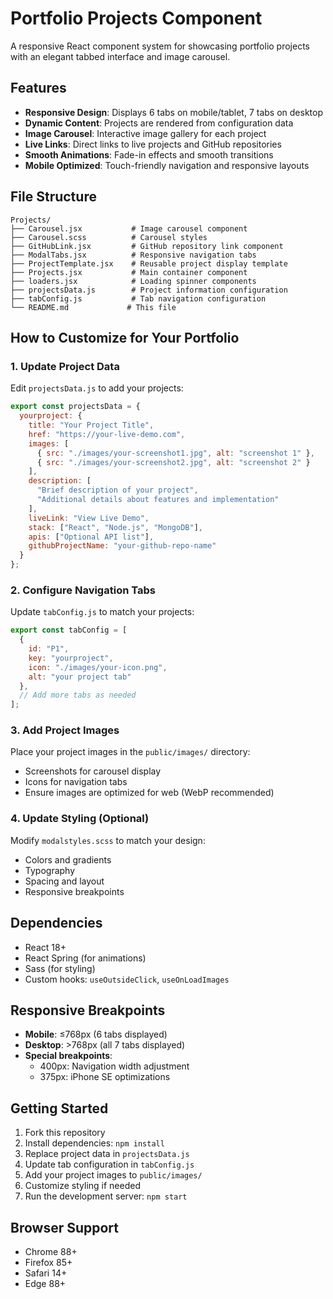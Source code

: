 # Portfolio Projects Component

A responsive React component system for showcasing portfolio projects with an elegant tabbed interface and image carousel.

## Features

- **Responsive Design**: Displays 6 tabs on mobile/tablet, 7 tabs on desktop
- **Dynamic Content**: Projects are rendered from configuration data
- **Image Carousel**: Interactive image gallery for each project
- **Live Links**: Direct links to live projects and GitHub repositories
- **Smooth Animations**: Fade-in effects and smooth transitions
- **Mobile Optimized**: Touch-friendly navigation and responsive layouts

## File Structure

```
Projects/
├── Carousel.jsx           # Image carousel component
├── Carousel.scss          # Carousel styles
├── GitHubLink.jsx         # GitHub repository link component
├── ModalTabs.jsx          # Responsive navigation tabs
├── ProjectTemplate.jsx    # Reusable project display template
├── Projects.jsx           # Main container component
├── loaders.jsx            # Loading spinner components
├── projectsData.js        # Project information configuration
├── tabConfig.js           # Tab navigation configuration
└── README.md             # This file
```

## How to Customize for Your Portfolio

### 1. Update Project Data

Edit `projectsData.js` to add your projects:

```javascript
export const projectsData = {
  yourproject: {
    title: "Your Project Title",
    href: "https://your-live-demo.com",
    images: [
      { src: "./images/your-screenshot1.jpg", alt: "screenshot 1" },
      { src: "./images/your-screenshot2.jpg", alt: "screenshot 2" }
    ],
    description: [
      "Brief description of your project",
      "Additional details about features and implementation"
    ],
    liveLink: "View Live Demo",
    stack: ["React", "Node.js", "MongoDB"],
    apis: ["Optional API list"],
    githubProjectName: "your-github-repo-name"
  }
};
```

### 2. Configure Navigation Tabs

Update `tabConfig.js` to match your projects:

```javascript
export const tabConfig = [
  { 
    id: "P1", 
    key: "yourproject", 
    icon: "./images/your-icon.png", 
    alt: "your project tab" 
  },
  // Add more tabs as needed
];
```

### 3. Add Project Images

Place your project images in the `public/images/` directory:
- Screenshots for carousel display
- Icons for navigation tabs
- Ensure images are optimized for web (WebP recommended)

### 4. Update Styling (Optional)

Modify `modalstyles.scss` to match your design:
- Colors and gradients
- Typography
- Spacing and layout
- Responsive breakpoints

## Dependencies

- React 18+
- React Spring (for animations)
- Sass (for styling)
- Custom hooks: `useOutsideClick`, `useOnLoadImages`

## Responsive Breakpoints

- **Mobile**: ≤768px (6 tabs displayed)
- **Desktop**: >768px (all 7 tabs displayed)
- **Special breakpoints**:
  - 400px: Navigation width adjustment
  - 375px: iPhone SE optimizations

## Getting Started

1. Fork this repository
2. Install dependencies: `npm install`
3. Replace project data in `projectsData.js`
4. Update tab configuration in `tabConfig.js`
5. Add your project images to `public/images/`
6. Customize styling if needed
7. Run the development server: `npm start`

## Browser Support

- Chrome 88+
- Firefox 85+
- Safari 14+
- Edge 88+
